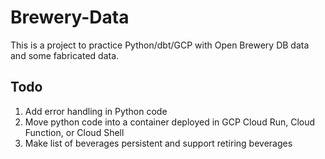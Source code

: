 # Brewery-Data
This is a project to practice Python/dbt/GCP with Open Brewery DB data and some fabricated data.

## Todo
1. Add error handling in Python code
2. Move python code into a container deployed in GCP Cloud Run, Cloud Function, or Cloud Shell
3. Make list of beverages persistent and support retiring beverages
